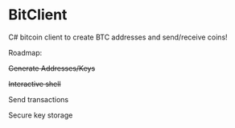 # BitClient
 C# bitcoin client to create BTC addresses and send/receive coins!

Roadmap:

<s>Generate Addresses/Keys</s>

<s>Interactive shell</s>

Send transactions

Secure key storage

